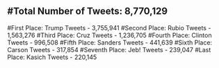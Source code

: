 #Total Number of Tweets: 8,770,129 
---
#First Place: Trump Tweets - 3,755,941
#Second Place: Rubio Tweets - 1,563,276
#Third Place: Cruz Tweets - 1,236,705
#Fourth Place: Clinton Tweets - 996,508
#Fifth Place: Sanders Tweets - 441,639
#Sixth Place: Carson Tweets - 317,854
#Seventh Place: Jeb! Tweets - 239,047
#Last Place: Kasich Tweets - 220,145
